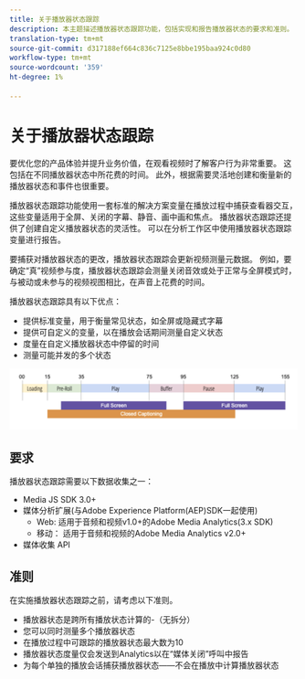 ```yaml
---
title: 关于播放器状态跟踪
description: 本主题描述播放器状态跟踪功能，包括实现和报告播放器状态的要求和准则。
translation-type: tm+mt
source-git-commit: d317188ef664c836c7125e8bbe195baa924c0d80
workflow-type: tm+mt
source-wordcount: '359'
ht-degree: 1%

---
```



# 关于播放器状态跟踪

要优化您的产品体验并提升业务价值，在观看视频时了解客户行为非常重要。 这包括在不同播放器状态中所花费的时间。  此外，根据需要灵活地创建和衡量新的播放器状态和事件也很重要。

播放器状态跟踪功能使用一套标准的解决方案变量在播放过程中捕获查看器交互，这些变量适用于全屏、关闭的字幕、静音、画中画和焦点。  播放器状态跟踪还提供了创建自定义播放器状态的灵活性。 可以在分析工作区中使用播放器状态跟踪变量进行报告。

要捕获对播放器状态的更改，播放器状态跟踪会更新视频测量元数据。 例如，要确定“真”视频参与度，播放器状态跟踪会测量关闭音效或处于正常与全屏模式时，与被动或未参与的视频视图相比，在声音上花费的时间。

播放器状态跟踪具有以下优点：

* 提供标准变量，用于衡量常见状态，如全屏或隐藏式字幕
* 提供可自定义的变量，以在播放会话期间测量自定义状态
* 度量在自定义播放器状态中停留的时间
* 测量可能并发的多个状态

![播放器状态跟踪](assets/player_state_tracking.png)

## 要求

播放器状态跟踪需要以下数据收集之一：
* Media JS SDK 3.0+
* 媒体分析扩展(与Adobe Experience Platform(AEP)SDK一起使用)
   * Web: 适用于音频和视频v1.0+的Adobe Media Analytics(3.x SDK)
   * 移动： 适用于音频和视频的Adobe Media Analytics v2.0+
* 媒体收集 API

## 准则

在实施播放器状态跟踪之前，请考虑以下准则。

* 播放器状态是跨所有播放状态计算的-（无拆分）
* 您可以同时测量多个播放器状态
* 在播放过程中可跟踪的播放器状态最大数为10 
* 播放器状态度量仅会发送到Analytics以在“媒体关闭”呼叫中报告
* 为每个单独的播放会话捕获播放器状态——不会在播放中计算播放器状态 
